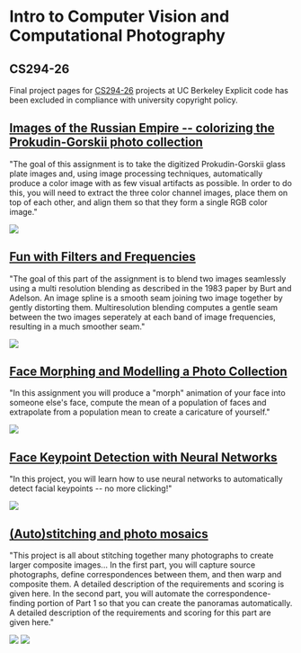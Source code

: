 # Intro to Computer Vision and Computational Photography
## CS294-26

Final project pages for [CS294-26](https://inst.eecs.berkeley.edu/~cs194-26/fa20/) projects at UC Berkeley
Explicit code has been excluded in compliance with university copyright policy.

## [Images of the Russian Empire -- colorizing the Prokudin-Gorskii photo collection](https://emaadkhwaja.github.io/Computer-Vision-and-Computation-Photography/emaad_khwaja_proj1_report/index.html)

"The goal of this assignment is to take the digitized Prokudin-Gorskii glass plate images and, using image processing techniques, automatically produce a color image with as few visual artifacts as possible. In order to do this, you will need to extract the three color channel images, place them on top of each other, and align them so that they form a single RGB color image."

![](https://emaadkhwaja.github.io/Computer-Vision-and-Computation-Photography/emaad_khwaja_proj1_report/images/emir.jpg)

## [Fun with Filters and Frequencies](https://emaadkhwaja.github.io/Computer-Vision-and-Computation-Photography/emaad_khwaja_proj_2/index.html)

"The goal of this part of the assignment is to blend two images seamlessly using a multi resolution blending as described in the 1983 paper by Burt and Adelson. An image spline is a smooth seam joining two image together by gently distorting them. Multiresolution blending computes a gentle seam between the two images seperately at each band of image frequencies, resulting in a much smoother seam."

![](images/orapple.jpg)

## [Face Morphing and Modelling a Photo Collection](https://emaadkhwaja.github.io/Computer-Vision-and-Computation-Photography/emaad_khwaja_proj_3/index.html)

"In this assignment you will produce a "morph" animation of your face into someone else's face, compute the mean of a population of faces and extrapolate from a population mean to create a caricature of yourself."

![](images/movie.gif)

## [Face Keypoint Detection with Neural Networks](https://emaadkhwaja.github.io/Computer-Vision-and-Computation-Photography/emaad_khwaja_proj_4/index.html)

"In this project, you will learn how to use neural networks to automatically detect facial keypoints -- no more clicking!"

![](images/keypoint.jpg)

## [(Auto)stitching and photo mosaics](https://emaadkhwaja.github.io/Computer-Vision-and-Computation-Photography/emaad_khwaja_proj_5/index.html)

"This project is all about stitching together many photographs to create larger composite images... In the first part, you will capture source photographs, define correspondences between them, and then warp and composite them. A detailed description of the requirements and scoring is given here. In the second part, you will automate the correspondence-finding portion of Part 1 so that you can create the panoramas automatically. A detailed description of the requirements and scoring for this part are given here."

![](images/ransac%20points.jpg)
![](images/stitched.jpg)
